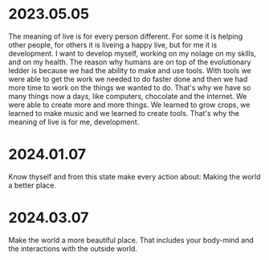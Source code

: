 # 2023.05.05

The meaning of live is for every person different. For some it is helping other people, for others it is liveing a happy live, but for me it is development. I want to develop myself, working on my nolage on my skills, and on my health. 
The reason why humans are on top of the evolutionary ledder is because we had the ability to make and use tools. With tools we were able to get the work we needed to do faster done and then we had more time to work on the things we wanted to do. That's why we have so many things now a days, like computers, chocolate and the internet. We were able to create more and more things. We learned to grow crops, we learned to make music and we learned to create tools.
That's why the meaning of live is for me, development.

# 2024.01.07

Know thyself and from this state make every action about: Making the world a better place.

# 2024.03.07

Make the world a more beautiful place. That includes your body-mind and the interactions with the outside world.
